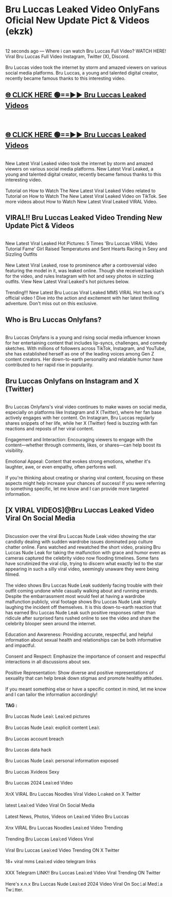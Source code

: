 # Bru Luccas Leaked Video OnlyFans Oficial New Update Pict & Videos (ekzk)
<br>
12 seconds ago — Where i can watch Bru Luccas Full Video? WATCH HERE! Viral Bru Luccas Full Video Instagram, Twitter (X), Discord.
<br><br>
Bru Luccas video took the internet by storm and amazed viewers on various social media platforms. Bru Luccas, a young and talented digital creator, recently became famous thanks to this interesting video.
<br>
<h2><a href="https://play.trustnlinepharmacy.us?title=Bru_Luccas">🌐 CLICK HERE 🟢==►► Bru Luccas Leaked Videos</a></h2>
<br>
<h2><a href="https://play.trustnlinepharmacy.us?title=Bru_Luccas">🌐 CLICK HERE 🟢==►► Bru Luccas Leaked Videos</a></h2>
<br>
New Latest Viral Leaked video took the internet by storm and amazed viewers on various social media platforms. New Latest Viral Leaked, a young and talented digital creator, recently became famous thanks to this interesting video.
<br><br>
Tutorial on How to Watch The New Latest Viral Leaked Video related to Tutorial on How to Watch The New Latest Viral Leaked Video on TikTok. See more videos about How to Watch New Latest Viral Leaked VIRAL Video.
<br>
<h2>VIRAL!! Bru Luccas Leaked Video Trending New Update Pict & Videos</h2>
<br>
New Latest Viral Leaked Hot Pictures: 5 Times 'Bru Luccas VIRAL Video Tutorial Fame' Girl Raised Temperatures and Sent Hearts Racing in Sexy and Sizzling Outfits
<br><br>
New Latest Viral Leaked, rose to prominence after a controversial video featuring the model in it, was leaked online. Though she received backlash for the video, and rules Instagram with hot and sexy photos in sizzling outfits. View New Latest Viral Leaked's hot pictures below.
<br><br>
Trending!!! New Latest Bru Luccas Viral Leaked MMS VIRAL Hot heck out's official video ! Dive into the action and excitement with her latest thrilling adventure. Don't miss out on this exclusive.
<br>
<h2>Who is Bru Luccas Onlyfans?</h2>
<br>
Bru Luccas Onlyfans is a young and rising social media influencer known for her entertaining content that includes lip-syncs, challenges, and comedy sketches. With millions of followers across TikTok, Instagram, and YouTube, she has established herself as one of the leading voices among Gen Z content creators. Her down-to-earth personality and relatable humor have contributed to her rapid rise in popularity.
<br>
<h2>Bru Luccas Onlyfans on Instagram and X (Twitter)</h2>
<br>
Bru Luccas Onlyfans's viral video continues to make waves on social media, especially on platforms like Instagram and X (Twitter), where her fan base actively engages with her content. On Instagram, Bru Luccas regularly shares snippets of her life, while her X (Twitter) feed is buzzing with fan reactions and reposts of her viral content.
<br><br>
Engagement and Interaction: Encouraging viewers to engage with the content—whether through comments, likes, or shares—can help boost its visibility.
<br><br>
Emotional Appeal: Content that evokes strong emotions, whether it's laughter, awe, or even empathy, often performs well.
<br><br>
If you're thinking about creating or sharing viral content, focusing on these aspects might help increase your chances of success! If you were referring to something specific, let me know and I can provide more targeted information.
<br>
<h2>[X VIRAL VIDEOS]@Bru Luccas Leaked Video Viral On Social Media</h2>
<br>
Discussion over the viral Bru Luccas Nude Leak video showing the star candidly dealing with sudden wardrobe issues dominated pop culture chatter online. Fans watched and rewatched the short video, praising Bru Luccas Nude Leak for taking the malfunction with grace and humor even as cameras captured the celebrity video now flooding timelines. Some fans have scrutinized the viral clip, trying to discern what exactly led to the star appearing in such a silly viral video, seemingly unaware they were being filmed.
<br><br>
The video shows Bru Luccas Nude Leak suddenly facing trouble with their outfit coming undone while casually walking about and running errands. Despite the embarrassment most would feel at having a wardrobe malfunction publicly, viral footage shows Bru Luccas Nude Leak simply laughing the incident off themselves. It is this down-to-earth reaction that has earned Bru Luccas Nude Leak such positive responses rather than ridicule after surprised fans rushed online to see the video and share the celebrity blooper seen around the internet.
<br><br>
Education and Awareness: Providing accurate, respectful, and helpful information about sexual health and relationships can be both informative and impactful.
<br><br>
Consent and Respect: Emphasize the importance of consent and respectful interactions in all discussions about sex.
<br><br>
Positive Representation: Show diverse and positive representations of sexuality that can help break down stigmas and promote healthy attitudes.
<br><br>
If you meant something else or have a specific context in mind, let me know and I can tailor the information accordingly!
<br><br>
<strong>TAG :</strong>
<br><br>
Bru Luccas Nude Lea𝚔 Lea𝚔ed pictures
<br><br>
Bru Luccas Nude Lea𝚔 explicit content Lea𝚔
<br><br>
Bru Luccas account breach
<br><br>
Bru Luccas data hack
<br><br>
Bru Luccas Nude Lea𝚔 personal information exposed
<br><br>
Bru Luccas Xvideos Sexy
<br><br>
Bru Luccas 2024 Lea𝚔ed Video
<br><br>
XnX VIRAL Bru Luccas Noodles Viral Video L𝚎aked on X Twitter
<br><br>
latest Lea𝚔ed Video Viral On Social Media
<br><br>
Latest News, Photos, Videos on Lea𝚔ed Video Bru Luccas
<br><br>
Xnx VIRAL Bru Luccas Noodles Lea𝚔ed Video Trending
<br><br>
Trending Bru Luccas Lea𝚔ed Videos Viral
<br><br>
Viral Bru Luccas Lea𝚔ed Video Trending ON X Twitter
<br><br>
18+ viral mms Lea𝚔ed video telegram links
<br><br>
XXX Telegram LINK!! Bru Luccas Lea𝚔ed Video Viral Trending ON Twitter
<br><br>
Here's x.n.x Bru Luccas Nude Lea𝚔ed 2024 Video Viral On Soc𝚒al Med𝚒a Tw𝚒tter.